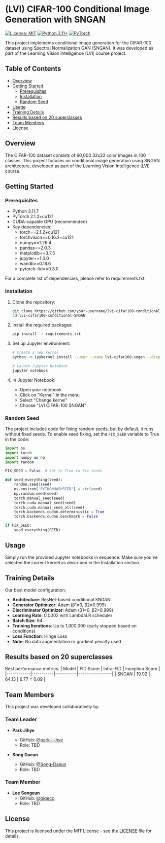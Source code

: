 # (LVI) CIFAR-100 Conditional Image Generation with SNGAN
[![License: MIT](https://img.shields.io/badge/License-MIT-yellow.svg)](https://opensource.org/licenses/MIT)
[![Python 3.11+](https://img.shields.io/badge/python-3.10+-blue.svg)](https://www.python.org/downloads/release/python-3117/)
[![PyTorch](https://img.shields.io/badge/PyTorch-%23EE4C2C.svg?style=flat&logo=PyTorch&logoColor=white)](https://pytorch.org/)

This project implements conditional image generation for the CIFAR-100 dataset using Spectral Normalization GAN (SNGAN). It was developed as part of the Learning Vision Intelligence (LVI) course project.

## Table of Contents

- [Overview](#overview)
- [Getting Started](#getting-started)
  - [Prerequisites](#prerequisites)
  - [Installation](#installation)
  - [Random Seed](#random-seed)
- [Usage](#usage)
- [Training Details](#training-details)
- [Results based on 20 superclasses](#results-based-on-20-superclasses)
- [Team Members](#team-members)
- [License](#license)

## Overview

The CIFAR-100 dataset consists of 60,000 32x32 color images in 100 classes. This project focuses on conditional image generation using SNGAN architecture, developed as part of the Learning Vision Intelligence (LVI) course.

## Getting Started

### Prerequisites

- Python 3.11.7
- PyTorch 2.1.2+cu121
- CUDA-capable GPU (recommended)
- Key dependencies:
  - torch==2.1.2+cu121
  - torchvision==0.16.2+cu121
  - numpy==1.26.4
  - pandas==2.0.3
  - matplotlib==3.7.5
  - jupyter==1.0.0
  - wandb==0.18.6
  - pytorch-fid==0.3.0

For a complete list of dependencies, please refer to requirements.txt.

### Installation

1. Clone the repository:
   ```sh
   git clone https://github.com/your-username/lvi-cifar100-conditional-SNGAN.git
   cd lvi-cifar100-conditional-SNGAN
   ```

2. Install the required packages:
   ```sh
   pip install -r requirements.txt
   ```

3. Set up Jupyter environment:
   ```sh
   # Create a new kernel
   python -m ipykernel install --user --name lvi-cifar100-sngan --display-name "LVI CIFAR-100 SNGAN"
   
   # Launch Jupyter Notebook
   jupyter notebook
   ```

4. In Jupyter Notebook:
   - Open your notebook
   - Click on "Kernel" in the menu
   - Select "Change kernel"
   - Choose "LVI CIFAR-100 SNGAN"

### Random Seed

The project includes code for fixing random seeds, but by default, it runs without fixed seeds. To enable seed fixing, set the `FIX_SEED` variable to True in the code:

```python
import os
import torch
import numpy as np
import random

FIX_SEED = False  # Set to True to fix seeds

def seed_everything(seed):
    random.seed(seed)
    os.environ['PYTHONHASHSEED'] = str(seed)
    np.random.seed(seed)
    torch.manual_seed(seed)
    torch.cuda.manual_seed(seed)
    torch.cuda.manual_seed_all(seed)
    torch.backends.cudnn.deterministic = True
    torch.backends.cudnn.benchmark = False

if FIX_SEED:
    seed_everything(SEED)
```

## Usage

Simply run the provided Jupyter notebooks in sequence. Make sure you've selected the correct kernel as described in the Installation section.

## Training Details

Our best model configuration:

- **Architecture**: ResNet-based conditional SNGAN
- **Generator Optimizer**: Adam (β1=0, β2=0.999)
- **Discriminator Optimizer**: Adam (β1=0, β2=0.999)
- **Learning Rate**: 0.0002 with LambdaLR scheduler
- **Batch Size**: 64
- **Training Iterations**: Up to 1,000,000 (early stopped based on conditions)
- **Loss Function**: Hinge Loss
- **Note**: No data augmentation or gradient penalty used

## Results based on 20 superclasses

Best performance metrics:
| Model      | FID Score | Intra-FID | Inception Score |
|------------|-----------|-----------|-----------------|
| SNGAN      |   19.92   |   64.13   |   6.77 ± 0.09   |

## Team Members

This project was developed collaboratively by:

### Team Leader
- **Park Jihye**
  - GitHub: [@park-ji-hye](https://github.com/park-ji-hye)
  - Role: TBD

- **Song Daeun**
  - GitHub: [@Song-Daeun](https://github.com/Song-Daeun)
  - Role: TBD

### Team Member
- **Lee Songeun**
  - GitHub: [@bigeco](https://github.com/bigeco)
  - Role: TBD

## License

This project is licensed under the MIT License - see the [LICENSE](LICENSE) file for details.
